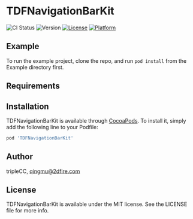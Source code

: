 # TDFNavigationBarKit

![CI Status](http://git.2dfire-inc.com/ios/TDFNavigationBarKit/pipelines)
![Version](http://git.2dfire-inc.com/ios/cocoapods-spec/tree/master/TDFNavigationBarKit)
[![License](https://img.shields.io/cocoapods/l/TDFNavigationBarKit.svg?style=flat)](http://cocoapods.org/pods/TDFNavigationBarKit)
[![Platform](https://img.shields.io/cocoapods/p/TDFNavigationBarKit.svg?style=flat)](http://cocoapods.org/pods/TDFNavigationBarKit)

## Example

To run the example project, clone the repo, and run `pod install` from the Example directory first.

## Requirements

## Installation

TDFNavigationBarKit is available through [CocoaPods](http://cocoapods.org). To install
it, simply add the following line to your Podfile:

```ruby
pod 'TDFNavigationBarKit'
```

## Author

tripleCC, qingmu@2dfire.com

## License

TDFNavigationBarKit is available under the MIT license. See the LICENSE file for more info.

